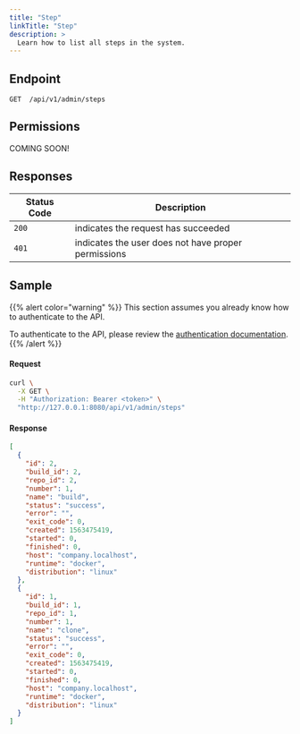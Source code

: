 ```yaml
---
title: "Step"
linkTitle: "Step"
description: >
  Learn how to list all steps in the system.
---
```


## Endpoint

```
GET  /api/v1/admin/steps
```

## Permissions

COMING SOON!

## Responses

| Status Code | Description                                         |
| ----------- | --------------------------------------------------- |
| `200`       | indicates the request has succeeded                 |
| `401`       | indicates the user does not have proper permissions |

## Sample

{{% alert color="warning" %}}
This section assumes you already know how to authenticate to the API.

To authenticate to the API, please review the [authentication documentation](/docs/api/authentication/).
{{% /alert %}}

#### Request

```sh
curl \
  -X GET \
  -H "Authorization: Bearer <token>" \
  "http://127.0.0.1:8080/api/v1/admin/steps"
```

#### Response

```json
[
  {
    "id": 2,
    "build_id": 2,
    "repo_id": 2,
    "number": 1,
    "name": "build",
    "status": "success",
    "error": "",
    "exit_code": 0,
    "created": 1563475419,
    "started": 0,
    "finished": 0,
    "host": "company.localhost",
    "runtime": "docker",
    "distribution": "linux"
  },
  {
    "id": 1,
    "build_id": 1,
    "repo_id": 1,
    "number": 1,
    "name": "clone",
    "status": "success",
    "error": "",
    "exit_code": 0,
    "created": 1563475419,
    "started": 0,
    "finished": 0,
    "host": "company.localhost",
    "runtime": "docker",
    "distribution": "linux"
  }
]
```
